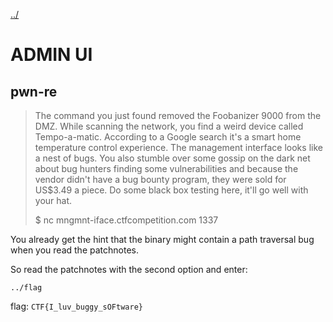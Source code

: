 [../](../../)

# ADMIN UI

## pwn-re

> The command you just found removed the Foobanizer 9000 from the DMZ. While scanning the network, you find a weird device called Tempo-a-matic. According to a Google search it's a smart home temperature control experience. The management interface looks like a nest of bugs. You also stumble over some gossip on the dark net about bug hunters finding some vulnerabilities and because the vendor didn't have a bug bounty program, they were sold for US$3.49 a piece. Do some black box testing here, it'll go well with your hat.
>
> $ nc mngmnt-iface.ctfcompetition.com 1337

You already get the hint that the binary might contain a path traversal bug when you read the patchnotes.

So read the patchnotes with the second option and enter:

	../flag

flag: `CTF{I_luv_buggy_sOFtware}`